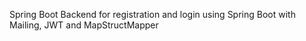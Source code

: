 Spring Boot Backend for registration and login using Spring Boot with Mailing, JWT and MapStructMapper
